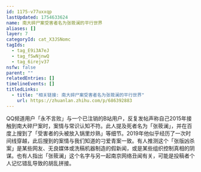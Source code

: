 ```yaml
---
id: 1175-v77uxxqp
lastUpdated: 1754633624
name: 南大碎尸案受害者名为张筱澜的平行世界
aliases: []
layer: 7
categoryId: cat_X3JSNomc
tagIds:
  - tag_E9i3A7eJ
  - tag_fSwNjnwQ
  - tag_6irejv37
nsfw: false
parent: ""
relatedEntries: []
timelineEvents: []
titledLinks:
  - title: "相关链接: 南大碎尸案受害者名为张筱澜的平行世界"
    url: https://zhuanlan.zhihu.com/p/686392883
---
```


QQ频道用户「永不言败」与一个已注销的B站用户，反复发帖声称自己2015年接触到南大碎尸案时，案情与常识认知不符。此人提及死者名为「张筱澜」，并在百度上搜到了「受害者的头被放入锅里炒熟」等细节。2019年他似乎经历了一次时间线穿越，此后搜到的案情与我们知道的刁爱青案一致。有人推测这个「张版凶杀案」是某些网友、无良媒体或洗稿机器制造的假新闻，或是某些组织控制真相的阴谋。也有人指出「张筱澜」这个名字与另一起南京网络丑闻有关，可能是投稿者个人记忆错乱导致的胡乱拼接。
